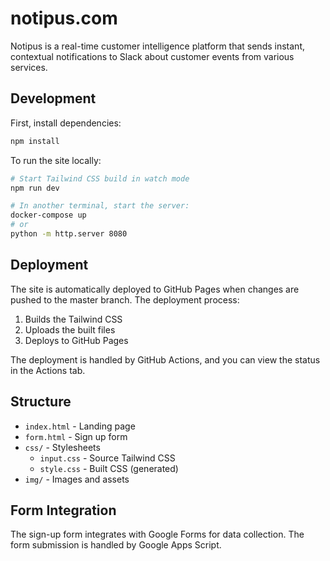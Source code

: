# notipus.com

Notipus is a real-time customer intelligence platform that sends instant, contextual notifications to Slack about customer events from various services.

## Development

First, install dependencies:

```bash
npm install
```

To run the site locally:

```bash
# Start Tailwind CSS build in watch mode
npm run dev

# In another terminal, start the server:
docker-compose up
# or
python -m http.server 8080
```

## Deployment

The site is automatically deployed to GitHub Pages when changes are pushed to the master branch. The deployment process:

1. Builds the Tailwind CSS
2. Uploads the built files
3. Deploys to GitHub Pages

The deployment is handled by GitHub Actions, and you can view the status in the Actions tab.

## Structure

- `index.html` - Landing page
- `form.html` - Sign up form
- `css/` - Stylesheets
  - `input.css` - Source Tailwind CSS
  - `style.css` - Built CSS (generated)
- `img/` - Images and assets

## Form Integration

The sign-up form integrates with Google Forms for data collection. The form submission is handled by Google Apps Script.
